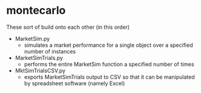# montecarlo

These sort of build onto each other (in this order)

* MarketSim.py
  * simulates a market performance for a single object over a specified number of instances
* MarketSimTrials.py
  * performs the entire MarketSim function a specified number of times
* MktSimTrialsCSV.py
  * exports MarketSimTrials output to CSV so that it can be manipulated by spreadsheet software (namely Excel)

